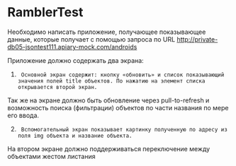 # RamblerTest


Необходимо написать приложение, получающее показывающее данные, которые получает с помощью запроса по URL http://private-db05-jsontest111.apiary-mock.com/androids

Приложение должно содержать два экрана:

1.      Основной экран содержит: кнопку «обновить» и список показывающий значения полей title объектов. По нажатию на элемент списка открывается второй экран.

Так же на экране должно быть обновление через pull-to-refresh и возможность поиска (фильтрации) объектов по части названия по мере его ввода.

2.      Вспомогательный экран показывает картинку полученную по адресу из поля img объекта и название объекта.

 

На втором экране должно поддерживаться переключение между объектами жестом листания
